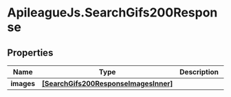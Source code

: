 # ApileagueJs.SearchGifs200Response

## Properties

Name | Type | Description | Notes
------------ | ------------- | ------------- | -------------
**images** | [**[SearchGifs200ResponseImagesInner]**](SearchGifs200ResponseImagesInner.md) |  | [optional] 


